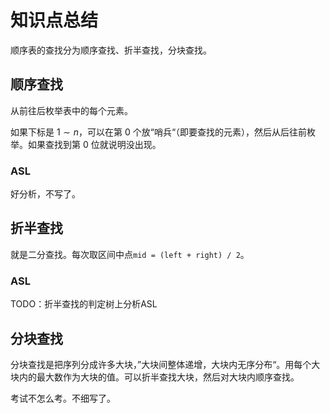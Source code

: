 # 知识点总结

顺序表的查找分为顺序查找、折半查找，分块查找。

## 顺序查找

从前往后枚举表中的每个元素。

如果下标是 $1 \sim n$，可以在第 $0$ 个放“哨兵“（即要查找的元素），然后从后往前枚举。如果查找到第 $0$ 位就说明没出现。

### ASL

好分析，不写了。

## 折半查找

就是二分查找。每次取区间中点`mid = (left + right) / 2`。

### ASL

TODO：折半查找的判定树上分析ASL

## 分块查找

分块查找是把序列分成许多大块，”大块间整体递增，大块内无序分布“。用每个大块内的最大数作为大块的值。可以折半查找大块，然后对大块内顺序查找。

考试不怎么考。不细写了。
